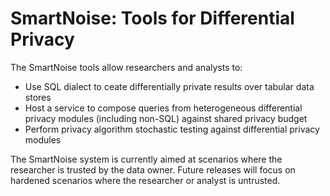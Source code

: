 # SmartNoise: Tools for Differential Privacy

The SmartNoise tools allow researchers and analysts to: 

* Use SQL dialect to ceate differentially private results over tabular data stores
* Host a service to compose queries from heterogeneous differential privacy modules (including non-SQL) against shared privacy budget
* Perform privacy algorithm stochastic testing against differential privacy modules

The SmartNoise system is currently aimed at scenarios where the researcher is trusted by the data owner.  Future releases will focus on hardened scenarios where the researcher or analyst is untrusted.  
